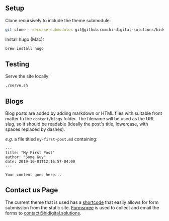 ## Setup

Clone recursively to include the theme submodule:

```sh
git clone --recurse-submodules git@github.com:hi-digital-solutions/hids.git
```

Install hugo (Mac):

```sh
brew install hugo
```

## Testing

Serve the site locally:

```sh
./serve.sh
```


## Blogs

Blog posts are added by adding markdown or HTML files with suitable front matter to the `content/blogs` folder. The filename will be used as the URL slug, so it should be readable (ideally the post's title, lowercase, with spaces replaced by dashes).

*e.g.* a file titled `my-first-post.md` containing:

```
---
title: "My First Post"
author: "Some Guy"
date: 2019-10-01T12:16:57-04:00
---

Your content goes here...
```

## Contact us Page

The current theme that is used has a [shortcode](https://themes.gohugo.io/gohugo-theme-ananke/#activate-the-contact-form) that easily allows for form submission from the static site.  [Formspree](https://formspree.io/) is used to collect and email the forms to contact@hidigital.solutions.
